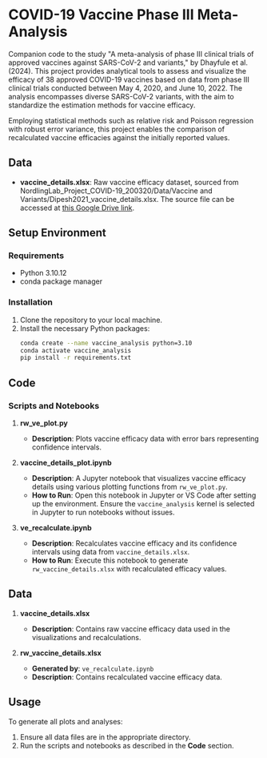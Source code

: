 # COVID-19 Vaccine Phase III Meta-Analysis
Companion code to the study "A meta-analysis of phase III clinical trials of approved vaccines against SARS-CoV-2 and variants," by Dhayfule et al. (2024). This project provides analytical tools to assess and visualize the efficacy of 38 approved COVID-19 vaccines based on data from phase III clinical trials conducted between May 4, 2020, and June 10, 2022. The analysis encompasses diverse SARS-CoV-2 variants, with the aim to standardize the estimation methods for vaccine efficacy.

Employing statistical methods such as relative risk and Poisson regression with robust error variance, this project enables the comparison of recalculated vaccine efficacies against the initially reported values. 


## Data
- **vaccine_details.xlsx**: Raw vaccine efficacy dataset, sourced from NordlingLab_Project_COVID-19_200320/Data/Vaccine and Variants/Dipesh2021_vaccine_details.xlsx. The source file can be accessed at [this Google Drive link](https://docs.google.com/spreadsheets/d/1p3gdzuhVsDdvlWrBaU_jgm1hE1yLUiXC/edit?usp=sharing&ouid=109431143134707429715&rtpof=true&sd=true).

## Setup Environment

### Requirements
- Python 3.10.12
- conda package manager

### Installation
1. Clone the repository to your local machine.
2. Install the necessary Python packages:
   ```bash
   conda create --name vaccine_analysis python=3.10
   conda activate vaccine_analysis
   pip install -r requirements.txt
   ```

## Code

### Scripts and Notebooks

1. **rw_ve_plot.py**
   - **Description**: Plots vaccine efficacy data with error bars representing confidence intervals.

2. **vaccine_details_plot.ipynb**
   - **Description**: A Jupyter notebook that visualizes vaccine efficacy details using various plotting functions from `rw_ve_plot.py`.
   - **How to Run**: Open this notebook in Jupyter or VS Code after setting up the environment. Ensure the `vaccine_analysis` kernel is selected in Jupyter to run notebooks without issues.

3. **ve_recalculate.ipynb**
   - **Description**: Recalculates vaccine efficacy and its confidence intervals using data from `vaccine_details.xlsx`.
   - **How to Run**: Execute this notebook to generate `rw_vaccine_details.xlsx` with recalculated efficacy values.

## Data

1. **vaccine_details.xlsx**
   - **Description**: Contains raw vaccine efficacy data used in the visualizations and recalculations.

2. **rw_vaccine_details.xlsx**
   - **Generated by**: `ve_recalculate.ipynb`
   - **Description**: Contains recalculated vaccine efficacy data.

## Usage

To generate all plots and analyses:
1. Ensure all data files are in the appropriate directory.
2. Run the scripts and notebooks as described in the **Code** section.
